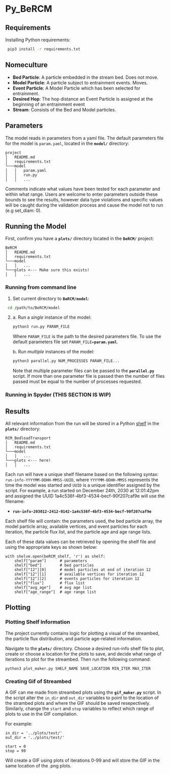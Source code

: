 # Py_BeRCM

## Requirements

Installing Python requirements:

```bash
 pip3 install -r requirements.txt
```

## Nomeculture

- **Bed Particle**: A particle embedded in the stream bed. Does not move.
- **Model Particle**: A particle subject to entrainment events. Moves.
- **Event Particle**: A Model Particle which has been selected for entrainment.
- **Desired Hop**: The hop distance an Event Particle is assigned at the beginning of an entrainment event
- **Stream**: Consists of the Bed and Model particles.

## Parameters

The model reads in parameters from a yaml file. The default parameters file for the model is `param.yaml`, located in the **`model/`** directory:

```
project
│   README.md
│   requirements.txt
└───model
│   │   param.yaml
│   │   run.py
│   │   ...
```

Comments indicate what values have been tested for each parameter and within what range. Users are welcome to enter parameters outside these bounds to see the results, however data type violations and specific values will be caught during the validation process and cause the model not to run (e.g set_diam: 0).

## Running the Model

First, confirm you have a **`plots/`** directory located in the **`BeRCM/`** project:

```
BeRCM
│   README.md
│   requirements.txt
└───model
│   │   ...
└───plots <--- Make sure this exists!
│   │   ...
```

### Running from command line

1. Set current directory to **`BeRCM/model`**:

```bash
 cd /path/to/BeRCM/model
```

2. 
    a. Run a _single_ instance of the model:

    ```bash
    python3 run.py PARAM_FILE
    ```

    Where `PARAM_FILE` is the path to the desired parameters file. To use the default parameters file set `PARAM_FILE=`**`param.yaml`**. 

    b. Run _multiple_ instances of the model:

    ```bash
    python3 parallel.py NUM_PROCESSES PARAM_FILE...
    ```

    Note that multiple parameter files can be passed to the **`parallel.py`** script. If more than one parameter file is passed then the number of files passed must be equal to the number of processes requested.

### Running in Spyder (THIS SECTION IS WIP)

<!-- 1. Open **`run.py`** and **`parameters.py`** in Spyder

2. Navigate to **`run.py`** and execute using the `'Run file (F5)'` button

If you wish to view the plots in the plot pane instead of saving, set the last call 
to `stream` and `flux_info` at the end of **`run.py`** (58-60) to:

```python
    ml.plot_stream(iteration, bed_particles, model_particles, pm.x_max, 10, 
                   available_vertices, to_file=False)
```

and:

```python
    plot.flux_info(particle_flux_list, to_file=False)
```

Ensuring `to_file` is set to `False` for one or both calls. Then follow steps 1 and 2 above. -->

## Results

All relevant information from the run will be stored in a Python [shelf](https://docs.python.org/3/library/shelve.html) in the **`plots/`** directory:

```
RCM_BedloadTransport
│   README.md
│   requirements.txt
└───model
│   │   ...
└───plots <--- here!
│   │   ...
```

Each run will have a unique shelf filename based on the following syntax: `run-info-YYYYMM-DDHH-MMSS-UUID`, where `YYYYMM-DDHH-MMSS` represents the time the model was started and `UUID` is a unique identifier assigned by the script. For example, a run started on December 24th, 2030 at 12:01:42pm and assigned the UUID 1a4c536f-4bf3-4534-becf-90f207caf9e will use the filename: 
    
- **`run-info-203012-2412-0142-1a4c536f-4bf3-4534-becf-90f207caf9e`**

Each shelf file will contain: the parameters used, the bed particle array, the model particle array, available vertices, and event particles for each iteration, the particle flux list, and the particle age and age range lists.

Each of these data values can be retrieved by opening the shelf file and using the appropriate keys as shown below:

```{python3}
with shelve.open(beRCM_shelf, 'r') as shelf:
    shelf["param"]      # parameters
    shelf["bed"]        # bed particles
    shelf["12"][0]      # model particles at end of iteration 12
    shelf["12"][1]      # available vertices for iteration 12
    shelf["12"][2]      # events particles for iteration 12
    shelf["flux"]       # flux list
    shelf["avg_age"]    # avg age list
    shelf["age_range"]  # age range list
```

## Plotting
### Plotting Shelf Information
The project currently contains logic for plotting a visual of the streambed, the particle flux distribution, and particle age-related information.

Navigate to the **`plots/`** directory. Choose a desired run-info shelf file to plot, create or choose a location for the plots to save, and decide what range of iterations to plot for the streambed. Then run the following command:

```{bash}
python3 plot_maker.py SHELF_NAME SAVE_LOCATION MIN_ITER MAX_ITER
```

### Creating Gif of Streambed

A GIF can me made from streambed plots using the **`gif_maker.py`** script. In the script alter the `in_dir` and `out_dir` variables to point to the location of the strambed plots and where the GIF should be saved resepectively. Similarly, change the `start` and `stop` variables to reflect which range of plots to use in the GIF compilation.

For example:

```{python3}
in_dir = '../plots/test/'
out_dir = '../plots/test/'

start = 0
stop = 99
```

Will create a GIF using plots of iterations 0-99 and will store the GIF in the same location of the .png plots.

<!-- Embed a gif here as an example/motivation -->
